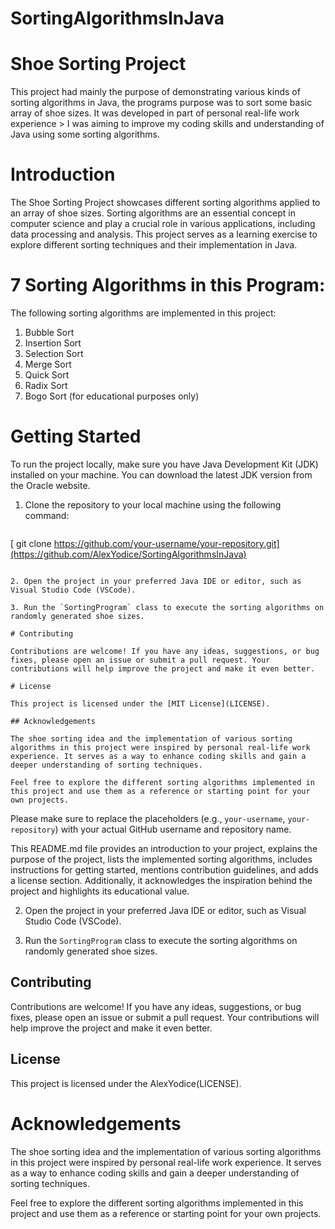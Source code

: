 # SortingAlgorithmsInJava

# Shoe Sorting Project

This project had mainly the purpose of demonstrating various kinds of sorting algorithms in Java, the programs purpose was to sort some basic array of shoe sizes. It was developed in part of personal real-life work experience > I was aiming to improve my coding skills and understanding of Java using some sorting algorithms.

# Introduction

The Shoe Sorting Project showcases different sorting algorithms applied to an array of shoe sizes. Sorting algorithms are an essential concept in computer science and play a crucial role in various applications, including data processing and analysis. This project serves as a learning exercise to explore different sorting techniques and their implementation in Java.

# 7 Sorting Algorithms in this Program:

The following sorting algorithms are implemented in this project:

1. Bubble Sort
2. Insertion Sort
3. Selection Sort
4. Merge Sort
5. Quick Sort
6. Radix Sort
7. Bogo Sort (for educational purposes only)

# Getting Started

To run the project locally, make sure you have Java Development Kit (JDK) installed on your machine. You can download the latest JDK version from the Oracle website.

1. Clone the repository to your local machine using the following command:
   ```
  [ git clone https://github.com/your-username/your-repository.git](https://github.com/AlexYodice/SortingAlgorithmsInJava)
   ```

2. Open the project in your preferred Java IDE or editor, such as Visual Studio Code (VSCode).

3. Run the `SortingProgram` class to execute the sorting algorithms on randomly generated shoe sizes.

# Contributing

Contributions are welcome! If you have any ideas, suggestions, or bug fixes, please open an issue or submit a pull request. Your contributions will help improve the project and make it even better.

# License

This project is licensed under the [MIT License](LICENSE).

## Acknowledgements

The shoe sorting idea and the implementation of various sorting algorithms in this project were inspired by personal real-life work experience. It serves as a way to enhance coding skills and gain a deeper understanding of sorting techniques.

Feel free to explore the different sorting algorithms implemented in this project and use them as a reference or starting point for your own projects.

```

Please make sure to replace the placeholders (e.g., `your-username`, `your-repository`) with your actual GitHub username and repository name.

This README.md file provides an introduction to your project, explains the purpose of the project, lists the implemented sorting algorithms, 
includes instructions for getting started, mentions contribution guidelines, and adds a license section. Additionally, it acknowledges the inspiration behind the project and highlights its educational value.


2. Open the project in your preferred Java IDE or editor, such as Visual Studio Code (VSCode).

3. Run the `SortingProgram` class to execute the sorting algorithms on randomly generated shoe sizes.

## Contributing

Contributions are welcome! If you have any ideas, suggestions, or bug fixes, please open an issue or submit a pull request. Your contributions will help improve the project and make it even better.

## License

This project is licensed under the AlexYodice(LICENSE).

# Acknowledgements

The shoe sorting idea and the implementation of various sorting algorithms in this project were inspired by personal real-life work experience. It serves as a way to enhance coding skills and gain a deeper understanding of sorting techniques.

Feel free to explore the different sorting algorithms implemented in this project and use them as a reference or starting point for your own projects.


